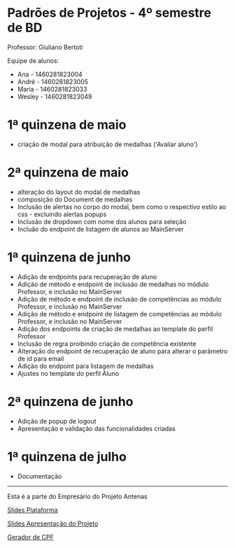 # Padrões de Projetos - 4º semestre de BD

Professor: Giuliano Bertoti 

Equipe de alunos:

* Ana - 1460281823004
* André - 1460281823005
* Maria - 1460281823033
* Wesley - 1460281823049

# 1ª quinzena de maio
* criação de modal para atribuição de medalhas ('Avaliar aluno')

# 2ª quinzena de maio
* alteração do layout do modal de medalhas
* composição do Document de medalhas
* Inclusão de alertas no corpo do modal, bem como o respectivo estilo ao css - excluindo alertas popups
* Inclusão de dropdown com nome dos alunos para seleção
* Incluão do endpoint de listagem de alunos ao MainServer

# 1ª quinzena de junho
* Adição de endpoints para recuperação de aluno
* Adição de método e endpoint de inclusão de medalhas no módulo Professor, e inclusão no MainServer
* Adição de método e endpoint de inclusão de competências ao módulo Professor, e inclusão no MainServer
* Adição de método e endpoint de listagem de competências ao módulo Professor, e inclusão no MainServer
* Adição dos endpoints de criação de medalhas ao template do perfil Professor
* Inclusão de regra proibindo criação de competência existente
* Alteração do endpoint de recuperação de aluno para alterar o parâmetro de id para email
* Adição do endpoint para listagem de medalhas
* Ajustes no template do perfil Aluno

# 2ª quinzena de junho
* Adição de popup de logout
* Apresentação e validação das funcionalidades criadas

# 1ª quinzena de julho
* Documentação

___
Esta é a parte do Empresário do Projeto Antenas

[Slides Plataforma](
https://docs.google.com/presentation/d/1bn0DkeJ3zxFEXiUL9zu4jwgwxfYi89Eq7zq-_P8YfH4/edit#slide=id.g6c60a8865b_0_41)

[Slides Apresentação do Projeto](
https://docs.google.com/presentation/d/1VVbrHkudAi9k5q97nC-uFb0a0IMOPBBZB769pNmvCfk/edit#slide=id.g5e5b22e464_0_0)

[Gerador de CPF](https://www.4devs.com.br/gerador_de_cpf)
